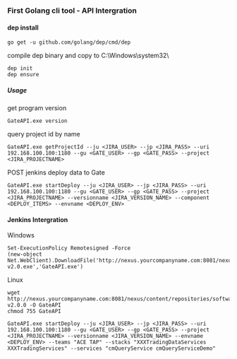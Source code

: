 ### First Golang cli tool - API Intergration

#### dep install

```shell
go get -u github.com/golang/dep/cmd/dep
```

compile dep binary and copy to C:\Windows\system32\

```shell
dep init
dep ensure
```

	
##### Usage

get program version

```shell​ 
GateAPI.exe version
```

query project id by name

```shell​    
GateAPI.exe getProjectId --ju <JIRA_USER> --jp <JIRA_PASS> --uri 192.168.100.100:1180 --gu <GATE_USER> --gp <GATE_PASS> --project <JIRA_PROJECTNAME>
```

POST jenkins deploy data to Gate
​    
```shell​ 
GateAPI.exe startDeploy --ju <JIRA_USER> --jp <JIRA_PASS> --uri 192.168.100.100:1180 --gu <GATE_USER> --gp <GATE_PASS> --project <JIRA_PROJECTNAME> --versionname <JIRA_VERSION_NAME> --component <DEPLOY_ITEMS> --envname <DEPLOY_ENV>
```

#### Jenkins Intergration


Windows
```shell
Set-ExecutionPolicy Remotesigned -Force
(new-object Net.WebClient).DownloadFile('http://nexus.yourcompanyname.com:8081/nexus/content/repositories/software/cm/tools/cli/GateAPI/v2.0/GateAPI-v2.0.exe','GateAPI.exe')
```

Linux

```shell
wget http://nexus.yourcompanyname.com:8081/nexus/content/repositories/software/cm/tools/cli/GateAPI/v2.0/GateAPI-v2.0.0 -O GateAPI
chmod 755 GateAPI
```
	
```shell​ 
GateAPI.exe startDeploy --ju <JIRA_USER> --jp <JIRA_PASS> --uri 192.168.100.100:1180 --gu <GATE_USER> --gp <GATE_PASS> --project <JIRA_PROJECTNAME> --versionname <JIRA_VERSION_NAME> --envname <DEPLOY_ENV> --teams "ACE TAP" --stacks "XXXTradingDataServices XXXTradingServices" --services "cmQueryService cmQueryServiceDemo"
```
